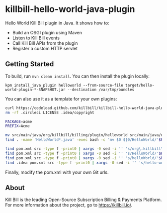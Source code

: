 # killbill-hello-world-java-plugin

Hello World Kill Bill plugin in Java. It shows how to:

* Build an OSGI plugin using Maven
* Listen to Kill Bill events
* Call Kill Bill APIs from the plugin
* Register a custom HTTP servlet

## Getting Started

To build, run `mvn clean install`. You can then install the plugin locally:

```
kpm install_java_plugin helloworld --from-source-file target/hello-world-plugin-*-SNAPSHOT.jar --destination /var/tmp/bundles
```

You can also use it as a template for your own plugins:

```bash
curl https://codeload.github.com/killbill/killbill-hello-world-java-plugin/tar.gz/master | tar zxvf - --strip-components=1
rm -rf .circleci LICENSE .idea/copyright

PACKAGE=acme
PREFIX=Acme

mv src/main/java/org/killbill/billing/plugin/helloworld src/main/java/org/killbill/billing/plugin/$PACKAGE
find . -name 'HelloWorld*.java' -exec bash -c 'mv $0 ${0/HelloWorld/'$PREFIX'}' {} \;

find pom.xml src -type f -print0 | xargs -0 sed -i '' 's/org\.killbill\.billing\.plugin\.helloworld/org\.killbill\.billing\.plugin\.'$PACKAGE'/g'
find pom.xml src -type f -print0 | xargs -0 sed -i '' 's/HelloWorld/'$PREFIX'/g'
find pom.xml src -type f -print0 | xargs -0 sed -i '' 's/helloWorld/'$PACKAGE'/g'
find .idea pom.xml src -type f -print0 | xargs -0 sed -i '' 's/hello-world-/'$PACKAGE'-/g'
```

Finally, modify the pom.xml with your own Git urls.

## About

Kill Bill is the leading Open-Source Subscription Billing & Payments Platform. For more information about the project, go to https://killbill.io/.
